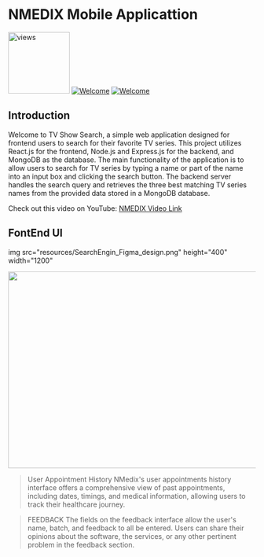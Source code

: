 # NMEDIX Mobile Applicattion

<a href="#"><img alt="views" title="Github views" src="https://komarev.com/ghpvc/?username=Krishanthapathum&label=Profile%20views&color=0e75b6&style=flat" width="125"/></a>
[![Welcome](https://img.shields.io/badge/Tech%20Pulze%20-Welcome-brightgreen)](#) 
[![Welcome](https://img.shields.io/badge/FullStack-%20Dev%20Project-orange)](#)

## Introduction
Welcome to TV Show Search, a simple web application designed for frontend users to search for their favorite TV series. This project utilizes React.js for the frontend, Node.js and Express.js for the backend, and MongoDB as the database. The main functionality of the application is to allow users to search for TV series by typing a name or part of the name into an input box and clicking the search button. The backend server handles the search query and retrieves the three best matching TV series names from the provided data stored in a MongoDB database.

Check out this video on YouTube: [NMEDIX Video Link](https://www.youtube.com/watch?v=gKOYDavz4gc)



## FontEnd UI
img src="resources/SearchEngin_Figma_design.png" height="400" width="1200"

<img src="assets/6.png" height="400" width="1200" > 

>User Appointment History
NMedix's user appointments history interface offers a comprehensive view of past appointments, including dates, timings, and medical information, allowing users to track their healthcare journey.

>FEEDBACK
The fields on the feedback interface allow the user's name, batch, and feedback to all be entered. Users can share their opinions about the software, the services, or any other pertinent problem in the feedback section.




